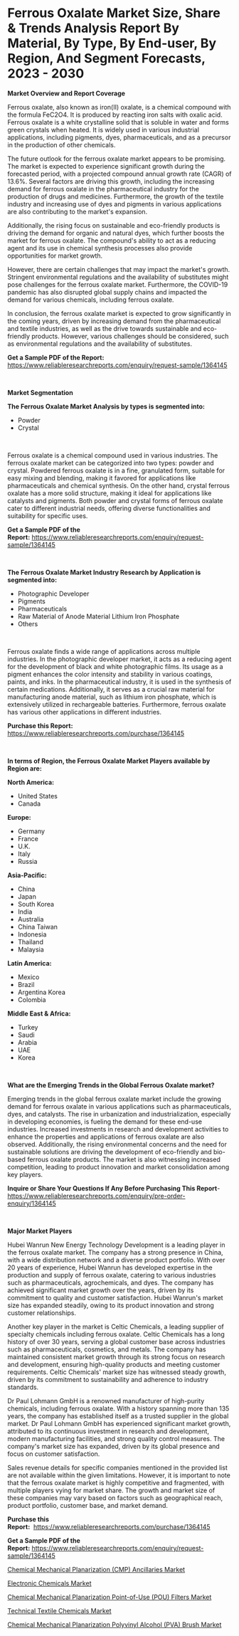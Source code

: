 <p><h1>Ferrous Oxalate Market Size, Share & Trends Analysis Report By Material, By Type, By End-user, By Region, And Segment Forecasts, 2023 - 2030</h1></p><p><strong>Market Overview and Report Coverage</strong></p>
<p><p>Ferrous oxalate, also known as iron(II) oxalate, is a chemical compound with the formula FeC2O4. It is produced by reacting iron salts with oxalic acid. Ferrous oxalate is a white crystalline solid that is soluble in water and forms green crystals when heated. It is widely used in various industrial applications, including pigments, dyes, pharmaceuticals, and as a precursor in the production of other chemicals.</p><p>The future outlook for the ferrous oxalate market appears to be promising. The market is expected to experience significant growth during the forecasted period, with a projected compound annual growth rate (CAGR) of 13.6%. Several factors are driving this growth, including the increasing demand for ferrous oxalate in the pharmaceutical industry for the production of drugs and medicines. Furthermore, the growth of the textile industry and increasing use of dyes and pigments in various applications are also contributing to the market's expansion.</p><p>Additionally, the rising focus on sustainable and eco-friendly products is driving the demand for organic and natural dyes, which further boosts the market for ferrous oxalate. The compound's ability to act as a reducing agent and its use in chemical synthesis processes also provide opportunities for market growth.</p><p>However, there are certain challenges that may impact the market's growth. Stringent environmental regulations and the availability of substitutes might pose challenges for the ferrous oxalate market. Furthermore, the COVID-19 pandemic has also disrupted global supply chains and impacted the demand for various chemicals, including ferrous oxalate.</p><p>In conclusion, the ferrous oxalate market is expected to grow significantly in the coming years, driven by increasing demand from the pharmaceutical and textile industries, as well as the drive towards sustainable and eco-friendly products. However, various challenges should be considered, such as environmental regulations and the availability of substitutes.</p></p>
<p><strong>Get a Sample PDF of the Report:</strong> <a href="https://www.reliableresearchreports.com/enquiry/request-sample/1364145">https://www.reliableresearchreports.com/enquiry/request-sample/1364145</a></p>
<p>&nbsp;</p>
<p><strong>Market Segmentation</strong></p>
<p><strong>The Ferrous Oxalate Market Analysis by types is segmented into:</strong></p>
<p><ul><li>Powder</li><li>Crystal</li></ul></p>
<p>&nbsp;</p>
<p><p>Ferrous oxalate is a chemical compound used in various industries. The ferrous oxalate market can be categorized into two types: powder and crystal. Powdered ferrous oxalate is in a fine, granulated form, suitable for easy mixing and blending, making it favored for applications like pharmaceuticals and chemical synthesis. On the other hand, crystal ferrous oxalate has a more solid structure, making it ideal for applications like catalysts and pigments. Both powder and crystal forms of ferrous oxalate cater to different industrial needs, offering diverse functionalities and suitability for specific uses.</p></p>
<p><strong>Get a Sample PDF of the Report:</strong>&nbsp;<a href="https://www.reliableresearchreports.com/enquiry/request-sample/1364145">https://www.reliableresearchreports.com/enquiry/request-sample/1364145</a></p>
<p>&nbsp;</p>
<p><strong>The Ferrous Oxalate Market Industry Research by Application is segmented into:</strong></p>
<p><ul><li>Photographic Developer</li><li>Pigments</li><li>Pharmaceuticals</li><li>Raw Material of Anode Material Lithium Iron Phosphate</li><li>Others</li></ul></p>
<p>&nbsp;</p>
<p><p>Ferrous oxalate finds a wide range of applications across multiple industries. In the photographic developer market, it acts as a reducing agent for the development of black and white photographic films. Its usage as a pigment enhances the color intensity and stability in various coatings, paints, and inks. In the pharmaceutical industry, it is used in the synthesis of certain medications. Additionally, it serves as a crucial raw material for manufacturing anode material, such as lithium iron phosphate, which is extensively utilized in rechargeable batteries. Furthermore, ferrous oxalate has various other applications in different industries.</p></p>
<p><strong>Purchase this Report:</strong>&nbsp; <a href="https://www.reliableresearchreports.com/purchase/1364145">https://www.reliableresearchreports.com/purchase/1364145</a></p>
<p>&nbsp;</p>
<p><strong>In terms of Region, the Ferrous Oxalate Market Players available by Region are:</strong></p>
<p>
    <p> <strong> North America: </strong>
        <ul>
            <li>United States</li>
            <li>Canada</li>
        </ul>
        </p> 
    <p> <strong> Europe: </strong>
        <ul>
            <li>Germany</li>
            <li>France</li>
            <li>U.K.</li>
            <li>Italy</li>
            <li>Russia</li>
        </ul>
        </p> 
    <p> <strong> Asia-Pacific: </strong>
        <ul>
            <li>China</li>
            <li>Japan</li>
            <li>South Korea</li>
            <li>India</li>
            <li>Australia</li>
            <li>China Taiwan</li>
            <li>Indonesia</li>
            <li>Thailand</li>
            <li>Malaysia</li>
        </ul>
        </p> 
    <p> <strong> Latin America: </strong>
        <ul>
            <li>Mexico</li>
            <li>Brazil</li>
            <li>Argentina Korea</li>
            <li>Colombia</li>
        </ul>
        </p> 
    <p> <strong> Middle East & Africa: </strong>
        <ul>
            <li>Turkey</li>
            <li>Saudi</li>
            <li>Arabia</li>
            <li>UAE</li>
            <li>Korea</li>
        </ul>
    </p>
    </p>
<p>&nbsp;</p>
<p><strong>What are the Emerging Trends in the Global Ferrous Oxalate market?</strong></p>
<p><p>Emerging trends in the global ferrous oxalate market include the growing demand for ferrous oxalate in various applications such as pharmaceuticals, dyes, and catalysts. The rise in urbanization and industrialization, especially in developing economies, is fueling the demand for these end-use industries. Increased investments in research and development activities to enhance the properties and applications of ferrous oxalate are also observed. Additionally, the rising environmental concerns and the need for sustainable solutions are driving the development of eco-friendly and bio-based ferrous oxalate products. The market is also witnessing increased competition, leading to product innovation and market consolidation among key players.</p></p>
<p><strong>Inquire or Share Your Questions If Any Before Purchasing This Report</strong>- <a href="https://www.reliableresearchreports.com/enquiry/pre-order-enquiry/1364145">https://www.reliableresearchreports.com/enquiry/pre-order-enquiry/1364145</a></p>
<p>&nbsp;</p>
<p><strong>Major Market Players</strong></p>
<p><p>Hubei Wanrun New Energy Technology Development is a leading player in the ferrous oxalate market. The company has a strong presence in China, with a wide distribution network and a diverse product portfolio. With over 20 years of experience, Hubei Wanrun has developed expertise in the production and supply of ferrous oxalate, catering to various industries such as pharmaceuticals, agrochemicals, and dyes. The company has achieved significant market growth over the years, driven by its commitment to quality and customer satisfaction. Hubei Wanrun's market size has expanded steadily, owing to its product innovation and strong customer relationships.</p><p>Another key player in the market is Celtic Chemicals, a leading supplier of specialty chemicals including ferrous oxalate. Celtic Chemicals has a long history of over 30 years, serving a global customer base across industries such as pharmaceuticals, cosmetics, and metals. The company has maintained consistent market growth through its strong focus on research and development, ensuring high-quality products and meeting customer requirements. Celtic Chemicals' market size has witnessed steady growth, driven by its commitment to sustainability and adherence to industry standards.</p><p>Dr Paul Lohmann GmbH is a renowned manufacturer of high-purity chemicals, including ferrous oxalate. With a history spanning more than 135 years, the company has established itself as a trusted supplier in the global market. Dr Paul Lohmann GmbH has experienced significant market growth, attributed to its continuous investment in research and development, modern manufacturing facilities, and strong quality control measures. The company's market size has expanded, driven by its global presence and focus on customer satisfaction.</p><p>Sales revenue details for specific companies mentioned in the provided list are not available within the given limitations. However, it is important to note that the ferrous oxalate market is highly competitive and fragmented, with multiple players vying for market share. The growth and market size of these companies may vary based on factors such as geographical reach, product portfolio, customer base, and market demand.</p></p>
<p><strong>Purchase this Report:</strong>&nbsp;&nbsp;<a href="https://www.reliableresearchreports.com/purchase/1364145">https://www.reliableresearchreports.com/purchase/1364145</a></p>
<p></p>
<p><strong>Get a Sample PDF of the Report:</strong>&nbsp;<a href="https://www.reliableresearchreports.com/enquiry/request-sample/1364145">https://www.reliableresearchreports.com/enquiry/request-sample/1364145</a></p>
<p><p><a href="https://medium.com/@jamesromero59/chemical-mechanical-planarization-cmp-ancillaries-market-report-reveals-the-latest-trends-and-2287561f63cd">Chemical Mechanical Planarization (CMP) Ancillaries Market</a></p><p><a href="https://github.com/ruslanpoljakovrd177/Market-Research-Report-List-1/blob/main/electronic-chemicals-market.md">Electronic Chemicals Market</a></p><p><a href="https://medium.com/@dennisoliver07/chemical-mechanical-planarization-point-of-use-pou-filters-market-the-key-to-successful-business-e0bf438a4f76">Chemical Mechanical Planarization Point-of-Use (POU) Filters Market</a></p><p><a href="https://github.com/grishafomin4852/Market-Research-Report-List-1/blob/main/technical-textile-chemicals-market.md">Technical Textile Chemicals Market</a></p><p><a href="https://medium.com/@bobbyrobinson56/chemical-mechanical-planarization-polyvinyl-alcohol-pva-brush-market-size-and-market-trends-1214d929cb87">Chemical Mechanical Planarization Polyvinyl Alcohol (PVA) Brush Market</a></p></p>